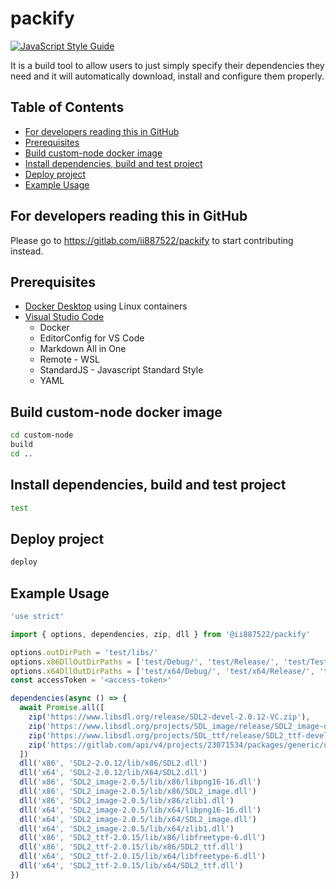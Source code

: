 # packify
[![JavaScript Style Guide](https://img.shields.io/badge/code_style-standard-brightgreen.svg)](https://standardjs.com)

It is a build tool to allow users to just simply specify their dependencies they need and it will automatically download, install and configure them properly.

## Table of Contents
- [For developers reading this in GitHub](https://gitlab.com/ii887522/packify#for-developers-reading-this-in-github)
- [Prerequisites](https://gitlab.com/ii887522/packify#prerequisites)
- [Build custom-node docker image](https://gitlab.com/ii887522/packify#build-custom-node-docker-image)
- [Install dependencies, build and test project](https://gitlab.com/ii887522/packify#install-dependencies-build-and-test-project)
- [Deploy project](https://gitlab.com/ii887522/packify#deploy-project)
- [Example Usage](https://gitlab.com/ii887522/packify#example-usage)

## For developers reading this in GitHub
Please go to https://gitlab.com/ii887522/packify to start contributing instead.

## Prerequisites
- [Docker Desktop](https://www.docker.com/products/docker-desktop) using Linux containers
- [Visual Studio Code](https://code.visualstudio.com/)
  - Docker
  - EditorConfig for VS Code
  - Markdown All in One
  - Remote - WSL
  - StandardJS - Javascript Standard Style
  - YAML

## Build custom-node docker image
```sh
cd custom-node
build
cd ..
```

## Install dependencies, build and test project
```sh
test
```

## Deploy project
```sh
deploy
```

## Example Usage
```js
'use strict'

import { options, dependencies, zip, dll } from '@ii887522/packify'

options.outDirPath = 'test/libs/'
options.x86DllOutDirPaths = ['test/Debug/', 'test/Release/', 'test/Test/']
options.x64DllOutDirPaths = ['test/x64/Debug/', 'test/x64/Release/', 'test/x64/Test/']
const accessToken = '<access-token>'

dependencies(async () => {
  await Promise.all([
    zip('https://www.libsdl.org/release/SDL2-devel-2.0.12-VC.zip'),
    zip('https://www.libsdl.org/projects/SDL_image/release/SDL2_image-devel-2.0.5-VC.zip'),
    zip('https://www.libsdl.org/projects/SDL_ttf/release/SDL2_ttf-devel-2.0.15-VC.zip'),
    zip('https://gitlab.com/api/v4/projects/23071534/packages/generic/utfcpp/3.1.2/utfcpp-3.1.2.zip', { 'PRIVATE-TOKEN': accessToken })
  ])
  dll('x86', 'SDL2-2.0.12/lib/x86/SDL2.dll')
  dll('x64', 'SDL2-2.0.12/lib/X64/SDL2.dll')
  dll('x86', 'SDL2_image-2.0.5/lib/x86/libpng16-16.dll')
  dll('x86', 'SDL2_image-2.0.5/lib/x86/SDL2_image.dll')
  dll('x86', 'SDL2_image-2.0.5/lib/x86/zlib1.dll')
  dll('x64', 'SDL2_image-2.0.5/lib/x64/libpng16-16.dll')
  dll('x64', 'SDL2_image-2.0.5/lib/x64/SDL2_image.dll')
  dll('x64', 'SDL2_image-2.0.5/lib/x64/zlib1.dll')
  dll('x86', 'SDL2_ttf-2.0.15/lib/x86/libfreetype-6.dll')
  dll('x86', 'SDL2_ttf-2.0.15/lib/x86/SDL2_ttf.dll')
  dll('x64', 'SDL2_ttf-2.0.15/lib/x64/libfreetype-6.dll')
  dll('x64', 'SDL2_ttf-2.0.15/lib/x64/SDL2_ttf.dll')
})
```
